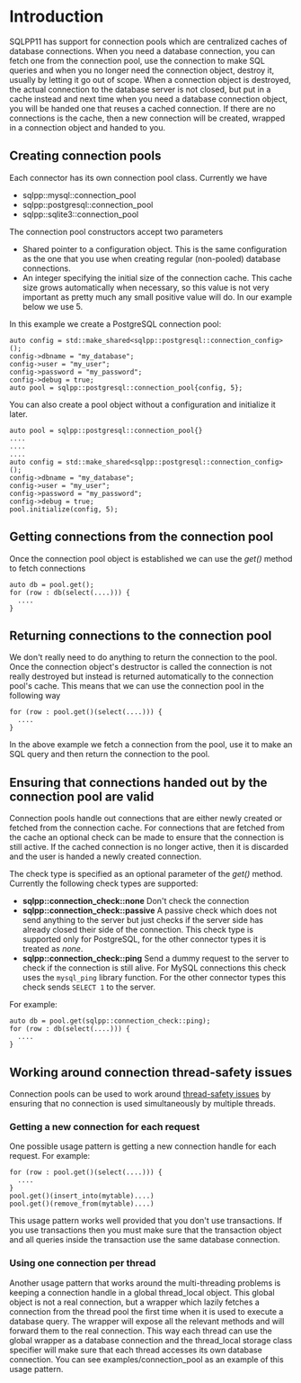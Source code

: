 # Introduction

SQLPP11 has support for connection pools which are centralized caches of database connections. When you need a database connection, you can fetch one from the connection pool, use the connection to make SQL
queries and when you no longer need the connection object, destroy it, usually by letting it go out of scope. When a connection object is destroyed, the actual connection to the database server is not closed,
but put in a cache instead and next time when you need a database connection object, you will be handed one that reuses a cached connection. If there are no connections is the cache, then a new connection
will be created, wrapped in a connection object and handed to you.

## Creating connection pools

Each connector has its own connection pool class. Currently we have

* sqlpp::mysql::connection_pool
* sqlpp::postgresql::connection_pool
* sqlpp::sqlite3::connection_pool

The connection pool constructors accept two parameters

* Shared pointer to a configuration object. This is the same configuration as the one that you use when creating regular (non-pooled) database connections.
* An integer specifying the initial size of the connection cache. This cache size grows automatically when necessary, so this value is not very important as pretty much any small positive value will do. In our example below we use 5.

In this example we create a PostgreSQL connection pool:

```
auto config = std::make_shared<sqlpp::postgresql::connection_config>();
config->dbname = "my_database";
config->user = "my_user";
config->password = "my_password";
config->debug = true;
auto pool = sqlpp::postgresql::connection_pool{config, 5};
```
You can also create a pool object without a configuration and initialize it later.

```
auto pool = sqlpp::postgresql::connection_pool{}
....
....
....
auto config = std::make_shared<sqlpp::postgresql::connection_config>();
config->dbname = "my_database";
config->user = "my_user";
config->password = "my_password";
config->debug = true;
pool.initialize(config, 5);
```
## Getting connections from the connection pool

Once the connection pool object is established we can use the _get()_ method to fetch connections

```
auto db = pool.get();
for (row : db(select(....))) {
  ....
}
```

## Returning connections to the connection pool

We don't really need to do anything to return the connection to the pool. Once the connection object's destructor is called the connection is not really destroyed but instead is returned automatically to the connection
pool's cache. This means that we can use the connection pool in the following way

```
for (row : pool.get()(select(....))) {
  ....
}
```
In the above example we fetch a connection from the pool, use it to make an SQL query and then return the connection to the pool.

## Ensuring that connections handed out by the connection pool are valid

Connection pools handle out connections that are either newly created or fetched from the connection cache. For connections that are fetched from the cache an optional check can be made to ensure that the connection is still active.
If the cached connection is no longer active, then it is discarded and the user is handed a newly created connection.

The check type is specified as an optional parameter of the _get()_ method. Currently the following check types are supported:

* **sqlpp::connection_check::none** Don't check the connection
* **sqlpp::connection_check::passive** A passive check which does not send anything to the server but just checks if the server side has already closed their side of the connection. This check type is supported only for PostgreSQL, for the other connector types it is treated as _none_.
* **sqlpp::connection_check::ping** Send a dummy request to the server to check if the connection is still alive. For MySQL connections this check uses the `mysql_ping` library function. For the other connector types
this check sends `SELECT 1` to the server.

For example:

```
auto db = pool.get(sqlpp::connection_check::ping);
for (row : db(select(....))) {
  ....
}
```

## Working around connection thread-safety issues

Connection pools can be used to work around [thread-safety issues](Threads.md) by ensuring that no connection is used simultaneously by multiple threads.

### Getting a new connection for each request

One possible usage pattern is getting a new connection handle for each request. For example:

```
for (row : pool.get()(select(....))) {
  ....
}
pool.get()(insert_into(mytable)....)
pool.get()(remove_from(mytable)....)
```

This usage pattern works well provided that you don't use transactions. If you use transactions then you must make sure that the transaction object and all queries inside the transaction use the same database connection.

### Using one connection per thread

Another usage pattern that works around the multi-threading problems is keeping a connection handle in a global thread_local object. This global object is not a real connection, but a wrapper which lazily fetches a connection from the
thread pool the first time when it is used to execute a database query. The wrapper will expose all the relevant methods and will forward them to the real connection. This way each thread can use the global wrapper as a database
connection and the thread_local storage class specifier will make sure that each thread accesses its own database connection. You can see examples/connection_pool as an example of this usage pattern.
